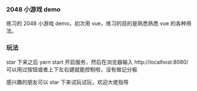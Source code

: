 ### 2048 小游戏 demo

练习的 2048 小游戏 demo，初次用 vue，练习的目的是熟悉熟悉 vue 的各种用法。

### 玩法

star 下来之后 yarn start 开启服务，然后在浏览器输入 http://localhost:8080/
可以用过按钮或者上下左右键就能控制啦，没有做记分板

感兴趣的朋友可以 star 下来试玩试玩，欢迎大佬指导
